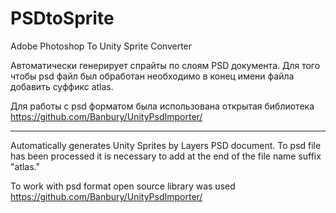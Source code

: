 # PSDtoSprite
Adobe Photoshop To Unity Sprite Converter

Автоматически генерирует спрайты по слоям PSD документа. 
Для того чтобы psd файл был обработан необходимо в конец имени файла добавить суффикс atlas.

Для работы с psd форматом была использована открытая библиотека https://github.com/Banbury/UnityPsdImporter/

---------------------------------------------------------

Automatically generates Unity Sprites by Layers PSD document.
To psd file has been processed it is necessary to add at the end of the file name suffix "atlas."

To work with psd format open source library was used https://github.com/Banbury/UnityPsdImporter/
